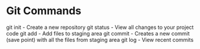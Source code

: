 # Git Commands

git init - Create a new repository
git status - View all changes to your project code
git add - Add files to staging area
git commit - Creates a new commit (save point) with all the files from staging area
git log - View recent commits
